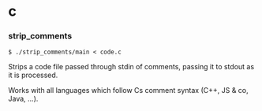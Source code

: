 # c

### strip_comments

```
$ ./strip_comments/main < code.c
```

Strips a code file passed through stdin of comments, passing it to stdout as it is processed.

Works with all languages which follow Cs comment syntax (C++, JS & co, Java, ...).